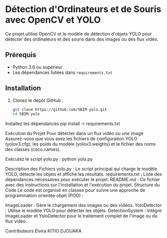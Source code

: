 # Détection d'Ordinateurs et de Souris avec OpenCV et YOLO

Ce projet utilise OpenCV et le modèle de détection d'objets YOLO pour détecter des ordinateurs et des souris dans des images ou des flux vidéo.

## Prérequis

- Python 3.6 ou supérieur
- Les dépendances listées dans `requirements.txt`

## Installation

1. Clonez le dépôt GitHub :
   ```bash
   git clone https://github.com/5BIM-yolo.git
   cd 5BIM-yolo
Installez les dépendances 
pip install -r requirements.txt

Exécution du Projet
Pour détecter dans un flux vidéo ou une image
Assurez-vous que vous avez les fichiers de configuration YOLO (yolov3.cfg), les poids du modèle (yolov3.weights) et le fichier des noms des classes (coco.names).

Exécutez le script yolo.py :
python yolo.py

Description des Fichiers
yolo.py : Le script principal qui charge le modèle YOLO, détecte les objets et affiche les résultats.
requirements.txt : Liste des dépendances nécessaires pour exécuter le projet.
README.md : Ce fichier avec des instructions sur l'installation et l'exécution du projet.
Structure du Code
Le code est organisé en classes pour suivre une approche de programmation orientée objet (POO) :

ImageLoader : Gère le chargement des images ou des vidéos.
YoloDetector : Utilise le modèle YOLO pour détecter les objets.
DetectionSystem : Intègre ImageLoader et YoloDetector pour le traitement complet de l'image ou du flux vidéo.

Contributeurs
Elvira KITIO DJOUAKA 

